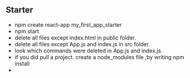 ## Starter
- npm create react-app my_first_app_starter
- npm start
- delete all files except index.html in public folder.
- delete all files except App.js and index.js in src folder.
- look which commands were deleted in App.js and index.js.
- if you did pull a project. create a node_modules file ,by writing npm install
- 
